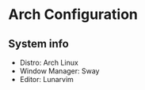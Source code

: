 # Arch Configuration

## System info
- Distro: Arch Linux
- Window Manager: Sway
- Editor: Lunarvim
